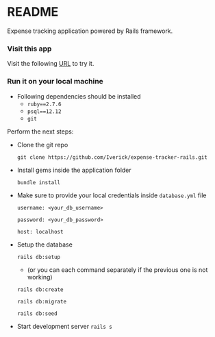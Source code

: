# README

Expense tracking application powered by Rails framework.

### Visit this app

Visit the following [URL](https://stormy-inlet-90293.herokuapp.com/) to try it.

### Run it on your local machine

- Following dependencies should be installed
    - `ruby==2.7.6`
    - `psql==12.12`
    - `git`

Perform the next steps:
- Clone the git repo

  `git clone https://github.com/Iverick/expense-tracker-rails.git`
- Install gems inside the application folder

  `bundle install`
- Make sure to provide your local credentials inside `database.yml` file

  `username: <your_db_username>`

  `password: <your_db_password>`

  `host: localhost`
- Setup the database

  `rails db:setup`
    - (or you can each command separately if the previous one is not working)

  `rails db:create`

  `rails db:migrate`

  `rails db:seed`
- Start development server
  `rails s`
